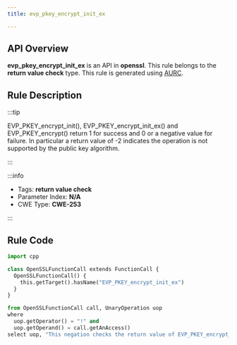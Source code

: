 ```yaml
---
title: evp_pkey_encrypt_init_ex

---
```



## API Overview
**evp_pkey_encrypt_init_ex** is an API in **openssl**. This rule belongs to the **return value check** type. This rule is generated using [AURC](../../tools/AURC).
## Rule Description

:::tip

EVP_PKEY_encrypt_init(), EVP_PKEY_encrypt_init_ex() and EVP_PKEY_encrypt() return 1 for success and 0 or a negative value for failure. In particular a return value of -2 indicates the operation is not supported by the public key algorithm.

:::

:::info

- Tags: **return value check**
- Parameter Index: **N/A**
- CWE Type: **CWE-253**

:::

## Rule Code
```python
import cpp

class OpenSSLFunctionCall extends FunctionCall {
  OpenSSLFunctionCall() {
    this.getTarget().hasName("EVP_PKEY_encrypt_init_ex")
  }
}

from OpenSSLFunctionCall call, UnaryOperation uop
where
  uop.getOperator() = "!" and
  uop.getOperand() = call.getAnAccess()
select uop, "This negation checks the return value of EVP_PKEY_encrypt_init_ex."
```